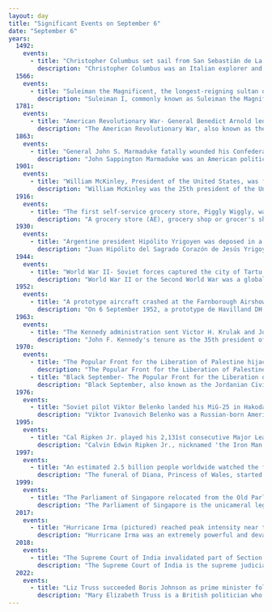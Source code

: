```yaml
---
layout: day
title: "Significant Events on September 6"
date: "September 6"
years:
  1492:
    events:
      - title: "Christopher Columbus set sail from San Sebastián de La Gomera in the Canary Islands on his first voyage across the Atlantic, discovering the Americas."
        description: "Christopher Columbus was an Italian explorer and navigator from the Republic of Genoa who completed four Spanish-based voyages across the Atlantic Ocean sponsored by the Catholic Monarchs, opening the way for the widespread European exploration and colonization of the Americas. His expeditions were the first known European contact with the Caribbean and Central and South America."
  1566:
    events:
      - title: "Suleiman the Magnificent, the longest-reigning sultan of the Ottoman Empire, died at the age of 71."
        description: "Suleiman I, commonly known as Suleiman the Magnificent in the Western world and as Suleiman the Lawgiver in his own realm, was the Ottoman sultan between 1520 and his death in 1566. Under his administration, the Ottoman Empire ruled over at least 25 million people."
  1781:
    events:
      - title: "American Revolutionary War- General Benedict Arnold led British forces to victory at the Battle of Groton Heights."
        description: "The American Revolutionary War, also known as the Revolutionary War or American War of Independence, was an armed conflict that comprised the final eight years of the broader American Revolution, in which American Patriot forces organized as the Continental Army and commanded by George Washington defeated the British Army. The conflict was fought in North America, the Caribbean, and the Atlantic Ocean. The war ended with the Treaty of Paris (1783), which resulted in the establishment of the United States of America as an independent nation, which was recognized by Great Britain and other nations of the world."
  1863:
    events:
      - title: "General John S. Marmaduke fatally wounded his Confederate Army colleague Lucius M. Walker in a formal duel in Arkansas."
        description: "John Sappington Marmaduke was an American politician and soldier. He was the 25th governor of Missouri from 1885 until his death in 1887. During the American Civil War, he was a senior officer of the Confederate States Army who commanded cavalry in the Trans-Mississippi Theater."
  1901:
    events:
      - title: "William McKinley, President of the United States, was fatally wounded by anarchist Leon Czolgosz at the Pan-American Exposition in Buffalo, New York, and died eight days later."
        description: "William McKinley was the 25th president of the United States, serving from 1897 until his assassination in 1901. A member of the Republican Party, he led a realignment that made Republicans largely dominant in the industrial states and nationwide for decades. He successfully led the U.S. in the Spanish–American War, overseeing a period of American expansionism, with the annexations of Puerto Rico, Guam, the Philippines, and Hawaii. McKinley also rejected inflationary plans such as free silver in favor of keeping the nation on the gold standard, and raised protective tariffs."
  1916:
    events:
      - title: "The first self-service grocery store, Piggly Wiggly, was founded in Memphis, Tennessee, U.S."
        description: "A grocery store (AE), grocery shop or grocer's shop (BE) or simply grocery is a retail store that primarily retails a general range of food products, which may be fresh or packaged. In everyday U.S. usage, however, 'grocery store' is a synonym for supermarket, and is not used to refer to other types of stores that sell groceries. In the UK, shops that sell food are distinguished as grocers or grocery shops"
  1930:
    events:
      - title: "Argentine president Hipólito Yrigoyen was deposed in a military coup by José Félix Uriburu."
        description: "Juan Hipólito del Sagrado Corazón de Jesús Yrigoyen was an Argentine politician of the Radical Civic Union who served as President of Argentina from 1916 to 1922 and again from 1928 until his overthrow in 1930. He was the first president elected democratically by means of the secret and mandatory male suffrage established by the Sáenz Peña Law of 1912. His activism was the prime impetus behind the passage of that law in Argentina."
  1944:
    events:
      - title: "World War II- Soviet forces captured the city of Tartu on their way to re-establishing their rule in Estonia."
        description: "World War II or the Second World War was a global conflict between two coalitions- the Allies and the Axis powers. Nearly all of the world's countries participated, with many nations mobilising all resources in pursuit of total war. Tanks and aircraft played major roles, enabling the strategic bombing of cities and delivery of the first and only nuclear weapons ever used in war. World War II was the deadliest conflict in history, resulting in 70 to 85 million deaths, more than half of which were civilians. Millions died in genocides, including the Holocaust, and by massacres, starvation, and disease. After the Allied victory, Germany, Austria, Japan, and Korea were occupied, and German and Japanese leaders were tried for war crimes."
  1952:
    events:
      - title: "A prototype aircraft crashed at the Farnborough Airshow in Hampshire, England, killing the pilot and test observer on board, and 29 spectators."
        description: "On 6 September 1952, a prototype de Havilland DH.110 jet fighter crashed during an aerial display at the Farnborough Airshow in Hampshire, England. The jet disintegrated mid-air during an aerobatic manoeuvre, causing the death of pilot John Derry and onboard flight test observer Anthony Richards. Debris from the aircraft fell onto a crowd of spectators, killing 29 people and injuring 60."
  1963:
    events:
      - title: "The Kennedy administration sent Victor H. Krulak and Joseph Mendenhall on a mission to assess the progress of the Vietnam War."
        description: "John F. Kennedy's tenure as the 35th president of the United States began with his inauguration on January 20, 1961, and ended with his assassination on November 22, 1963. Kennedy, a Democrat from Massachusetts, took office following his narrow victory over Republican incumbent vice president Richard Nixon in the 1960 presidential election. He was succeeded by Vice President Lyndon B. Johnson."
  1970:
    events:
      - title: "The Popular Front for the Liberation of Palestine hijacked four airliners, landing two at Dawson's Field in Jordan and one in Cairo, while the last hijacking attempt was foiled."
        description: "The Popular Front for the Liberation of Palestine is a secular Palestinian Marxist–Leninist and revolutionary socialist organization founded in 1967 by George Habash. It has consistently been the second-largest of the groups forming the Palestine Liberation Organization (PLO), the largest being Fatah."
      - title: "Black September- The Popular Front for the Liberation of Palestine hijacked four airliners, landing two at Dawson's Field in Jordan and one in Cairo, while the last hijacking attempt was foiled near London."
        description: "Black September, also known as the Jordanian Civil War, was an armed conflict between Jordan, led by King Hussein, and the Palestine Liberation Organization (PLO), led by chairman Yasser Arafat. The main phase of the fighting took place between 16 and 27 September 1970, though certain aspects of the conflict continued until 17 July 1971."
  1976:
    events:
      - title: "Soviet pilot Viktor Belenko landed his MiG-25 in Hakodate, Japan, declaring his intention to defect to the West."
        description: "Viktor Ivanovich Belenko was a Russian-born American aerospace engineer and Soviet pilot who defected in 1976 to the West while flying his MiG-25 'Foxbat' jet interceptor and landed in Hakodate, Japan. George H. W. Bush, the Director of Central Intelligence at the time, called the opportunity to examine the plane up close an 'intelligence bonanza' for the West. Belenko later became a U.S. aerospace engineer."
  1995:
    events:
      - title: "Cal Ripken Jr. played his 2,131st consecutive Major League Baseball game, breaking the 56-year-old record set by Lou Gehrig."
        description: "Calvin Edwin Ripken Jr., nicknamed 'the Iron Man', is an American former baseball shortstop and third baseman who played his entire 21-season career in Major League Baseball (MLB) for the Baltimore Orioles (1981–2001). One of his position's most productive offensive players, Ripken compiled 3,184 hits, 431 home runs, and 1,695 runs batted in during his career, and he won two Gold Glove Awards for his defense. He was a 19-time All-Star and was twice named American League (AL) Most Valuable Player (MVP), in 1983 and 1991. Ripken holds the record for consecutive games played (2,632), having surpassed Lou Gehrig's streak of 2,130 which had stood for 56 years and which many deemed was unbreakable. In 2007, he was elected to the Baseball Hall of Fame in his first year of eligibility with 98.53% of votes, the sixth-highest election percentage ever to-date."
  1997:
    events:
      - title: "An estimated 2.5 billion people worldwide watched the funeral of Diana, Princess of Wales, on television."
        description: "The funeral of Diana, Princess of Wales, started on Saturday 6 September 1997 at 9-08 am in London, when the tenor bell of Westminster Abbey started tolling to signal the departure of the cortège from Kensington Palace. The coffin was carried from the palace on a gun carriage by riders of the King's Troop and escorted by mounted police along Hyde Park to St James's Palace, where Diana's body had remained for five days before being taken to Kensington Palace. The Union Flag on top of the palace was lowered to half mast. The official ceremony was held at Westminster Abbey in London and finished at the resting place in Althorp, Northamptonshire."
  1999:
    events:
      - title: "The Parliament of Singapore relocated from the Old Parliament House to its current meeting place (pictured)."
        description: "The Parliament of Singapore is the unicameral legislature of the Republic of Singapore, which governs the country alongside the President of Singapore. Largely based upon the Westminster system, the Parliament is made up of Members of Parliament (MPs) who are elected, as well as Non-Constituency Members of Parliament (NCMPs) and Nominated Members of Parliament (NMPs) who are appointed. Following the 2020 general election, 93 MPs and two NCMPs from three political parties were elected to the 14th Parliament. Throughout the sitting of Parliament, nine NMPs are usually appointed by the president on a biennial basis."
  2017:
    events:
      - title: "Hurricane Irma (pictured) reached peak intensity near the Caribbean islands of Barbuda, Saint Martin, and Virgin Gorda."
        description: "Hurricane Irma was an extremely powerful and devastating tropical cyclone that was the first Category 5 hurricane to strike the Leeward Islands on record, followed by Maria two weeks later. At the time, it was considered the most powerful hurricane on record in the open Atlantic region, outside of the Caribbean Sea and Gulf of Mexico, until it was surpassed by Hurricane Dorian two years later. It was also the third-strongest Atlantic hurricane at landfall ever recorded, just behind the 1935 Labor Day Hurricane and Dorian. The ninth named storm, fourth hurricane, second major hurricane, and first Category 5 hurricane of the extremely active 2017 Atlantic hurricane season, Irma caused widespread and catastrophic damage throughout its long lifetime, particularly in the northeastern Caribbean and the Florida Keys. It was also the most intense hurricane to strike the continental United States since Katrina in 2005, the first major hurricane to make landfall in Florida since Wilma in the same year, and the first Category 4 hurricane to strike the state since Charley in 2004. The word Irmageddon was coined soon after the hurricane to describe the damage caused by the hurricane."
  2018:
    events:
      - title: "The Supreme Court of India invalidated part of Section 377 of the Penal Code, thus legalising homosexuality in India."
        description: "The Supreme Court of India is the supreme judicial authority and the highest court of the Republic of India. It is the final court of appeal for all civil and criminal cases in India. It also has the power of judicial review. The Supreme Court, which consists of the Chief Justice of India and a maximum of fellow 33 judges, has extensive powers in the form of original, appellate and advisory jurisdictions."
  2022:
    events:
      - title: "Liz Truss succeeded Boris Johnson as prime minister following the July 2022 United Kingdom government crisis."
        description: "Mary Elizabeth Truss is a British politician who served as Prime Minister of the United Kingdom and Leader of the Conservative Party from September to October 2022. On her fiftieth day in office, she stepped down amid a government crisis, making her the shortest-serving prime minister in British history. The member of Parliament (MP) for South West Norfolk from 2010 to 2024, Truss held various Cabinet positions under three prime ministers—David Cameron, Theresa May, and Boris Johnson—lastly as foreign secretary from 2021 to 2022."
---
```

